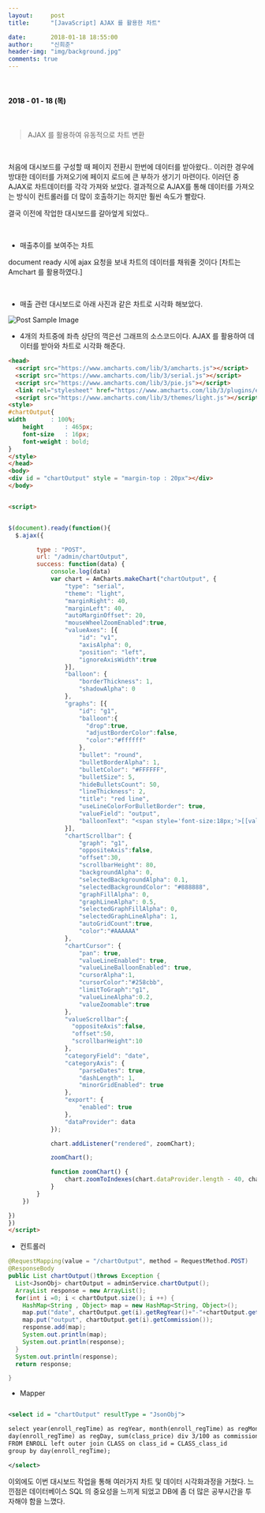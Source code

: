 ```yaml
---
layout:     post
title:      "[JavaScript] AJAX 를 활용한 차트"

date:       2018-01-18 18:55:00
author:     "신희준"
header-img: "img/background.jpg"
comments: true
---
```


<head>
 <meta property="og:type" content="AJAX 를 활용한 차트">
 <meta property="og:title" content="AJAX 를 활용한 차트">
 <meta property="og:description" content="AJAX 를 활용한 차트">
 <meta property="og:url" content="http://shj7242.github.io/2018/01/18/chart3/">

 <meta name="twitter:card" content="AJAX 를 활용한 차트">
  <meta name="twitter:title" content="AJAX 를 활용한 차트">
  <meta name="twitter:description" content="AJAX 를 활용한 차트">
  <meta name="FACEBOOK:domain" content="http://shj7242.github.io/2018/01/18/chart3/">
  <meta name="facebook:card" content="AJAX 를 활용한 차트">
   <meta name="facebook:title" content="AJAX 를 활용한 차트">
   <meta name="facebook:description" content="AJAX 를 활용한 차트">
   <meta name="facebook:domain" content="http://shj7242.github.io/2018/01/18/chart3/">


 </head>

<br>
<H4 style ="font-weight:bold; color:black;"> </H4>

<H4 style ="font-weight:bold; color : black">2018 - 01 - 18 (목)</H4>
<br>

>AJAX 를 활용하여 유동적으로 차트 변환

<br>

처음에 대시보드를 구성할 때 페이지 전환시 한번에 데이터를 받아왔다.. 이러한 경우에 방대한 데이터를 가져오기에 페이지 로드에 큰 부하가 생기기 마련이다. 이러던 중 AJAX로 차트데이터를 각각 가져와 보았다. 결과적으로 AJAX를 통해 데이터를 가져오는 방식이 컨트롤러를 더 많이 호출하기는 하지만 훨씬 속도가 빨랐다.

결국 이전에 작업한 대시보드를 갈아엎게 되었다..

<br>

* 매출추이를 보여주는 차트

document ready 시에 ajax 요청을 보내 차트의 데이터를 채워줄 것이다 [차트는 Amchart 를 활용하였다.]

<br>

* 매출 관련 대시보드로 아래 사진과 같은 차트로 시각화 해보았다.
<img src="{{ site.baseurl }}/img/outputchart.JPG" alt="Post Sample Image">


* 4개의 차트중에 좌측 상단의 꺽은선 그래프의 소스코드이다.  AJAX 를 활용하여 데이터를 받아와 차트로 시각화 해준다.

~~~html
<head>
  <script src="https://www.amcharts.com/lib/3/amcharts.js"></script>
  <script src="https://www.amcharts.com/lib/3/serial.js"></script>
  <script src="https://www.amcharts.com/lib/3/pie.js"></script>
  <link rel="stylesheet" href="https://www.amcharts.com/lib/3/plugins/export/export.css" type="text/css" media="all" />
  <script src="https://www.amcharts.com/lib/3/themes/light.js"></script>  
<style>
#chartOutput{
width		: 100%;
	height		: 465px;
	font-size	: 16px;
	font-weight : bold;
}
</style>
</head>
<body>
<div id = "chartOutput" style = "margin-top : 20px"></div>
</body>                  


<script>


$(document).ready(function(){
  $.ajax({

		type : "POST",
	    url: "/admin/chartOutput",
	    success: function(data) {
			console.log(data)
			var chart = AmCharts.makeChart("chartOutput", {
			    "type": "serial",
			    "theme": "light",
			    "marginRight": 40,
			    "marginLeft": 40,
			    "autoMarginOffset": 20,
			    "mouseWheelZoomEnabled":true,
			    "valueAxes": [{
			        "id": "v1",
			        "axisAlpha": 0,
			        "position": "left",
			        "ignoreAxisWidth":true
			    }],
			    "balloon": {
			        "borderThickness": 1,
			        "shadowAlpha": 0
			    },
			    "graphs": [{
			        "id": "g1",
			        "balloon":{
			          "drop":true,
			          "adjustBorderColor":false,
			          "color":"#ffffff"
			        },
			        "bullet": "round",
			        "bulletBorderAlpha": 1,
			        "bulletColor": "#FFFFFF",
			        "bulletSize": 5,
			        "hideBulletsCount": 50,
			        "lineThickness": 2,
			        "title": "red line",
			        "useLineColorForBulletBorder": true,
			        "valueField": "output",
			        "balloonText": "<span style='font-size:18px;'>[[value]]</span>"
			    }],
			    "chartScrollbar": {
			        "graph": "g1",
			        "oppositeAxis":false,
			        "offset":30,
			        "scrollbarHeight": 80,
			        "backgroundAlpha": 0,
			        "selectedBackgroundAlpha": 0.1,
			        "selectedBackgroundColor": "#888888",
			        "graphFillAlpha": 0,
			        "graphLineAlpha": 0.5,
			        "selectedGraphFillAlpha": 0,
			        "selectedGraphLineAlpha": 1,
			        "autoGridCount":true,
			        "color":"#AAAAAA"
			    },
			    "chartCursor": {
			        "pan": true,
			        "valueLineEnabled": true,
			        "valueLineBalloonEnabled": true,
			        "cursorAlpha":1,
			        "cursorColor":"#258cbb",
			        "limitToGraph":"g1",
			        "valueLineAlpha":0.2,
			        "valueZoomable":true
			    },
			    "valueScrollbar":{
			      "oppositeAxis":false,
			      "offset":50,
			      "scrollbarHeight":10
			    },
			    "categoryField": "date",
			    "categoryAxis": {
			        "parseDates": true,
			        "dashLength": 1,
			        "minorGridEnabled": true
			    },
			    "export": {
			        "enabled": true
			    },
			    "dataProvider": data
			});

			chart.addListener("rendered", zoomChart);

			zoomChart();

			function zoomChart() {
			    chart.zoomToIndexes(chart.dataProvider.length - 40, chart.dataProvider.length - 1);
			}
	    }
	})

})
})
</script>
~~~

* 컨트롤러

~~~JAVA
@RequestMapping(value = "/chartOutput", method = RequestMethod.POST)
@ResponseBody
public List chartOutput()throws Exception {
  List<JsonObj> chartOutput = adminService.chartOutput();
  ArrayList response = new ArrayList();
  for(int i =0; i < chartOutput.size(); i ++) {
    HashMap<String , Object> map = new HashMap<String, Object>();
    map.put("date", chartOutput.get(i).getRegYear()+"-"+chartOutput.get(i).getRegMonth()+"-"+chartOutput.get(i).getRegDay());
    map.put("output", chartOutput.get(i).getCommission());
    response.add(map);
    System.out.println(map);
    System.out.println(response);
  }
  System.out.println(response);
  return response;

}
~~~

* Mapper

~~~xml

<select id = "chartOutput" resultType = "JsonObj">

select year(enroll_regTime) as regYear, month(enroll_regTime) as regMonth,
day(enroll_regTime) as regDay, sum(class_price) div 3/100 as commission
FROM ENROLL left outer join CLASS on class_id = CLASS_class_id
group by day(enroll_regTime);

</select>
~~~


이외에도 이번 대시보드 작업을 통해 여러가지 차트 및 데이터 시각화과정을 거쳤다. 느낀점은 데이터베이스 SQL 의 중요성을 느끼게 되었고
DB에 좀 더 많은 공부시간을 투자해야 함을 느꼈다.
